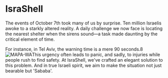 # IsraShell
The events of October 7th took many of us by surprise. Ten million Israelis awoke to a starkly altered reality. A daily challenge we now face is locating the nearest shelter when the sirens sound—a task made daunting by the critical element of time.

For instance, in Tel Aviv, the warning time is a mere 90 seconds.8
 ![MAPA-WA](https://github.com/tomerud/IsraShell/assets/116754497/c94e79ec-481e-4570-af5f-d4c42f4535e8)This urgency often leads to panic, and sadly, to injuries while people rush to find safety. At IsraShell, we've crafted an elegant solution to this problem. And in true Israeli spirit, we aim to make the situation not just bearable but 'Sababa'.
